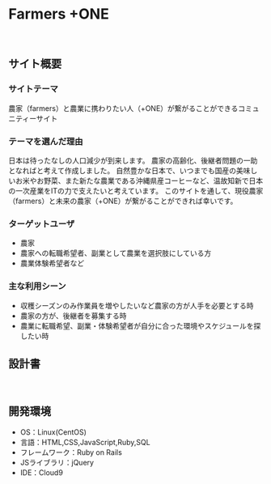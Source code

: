# Farmers +ONE
​
## サイト概要
### サイトテーマ
農家（farmers）と農業に携わりたい人（+ONE）が繋がることができるコミュニティーサイト
​
### テーマを選んだ理由
日本は待ったなしの人口減少が到来します。
農家の高齢化、後継者問題の一助となればと考えて作成しました。
自然豊かな日本で、いつまでも国産の美味しいお米やお野菜、また新たな農業である沖縄県産コーヒーなど、温故知新で日本の一次産業をITの力で支えたいと考えています。
このサイトを通して、現役農家（farmers）と未来の農家（+ONE）が繋がることができれば幸いです。
​
### ターゲットユーザ
- 農家
- 農家への転職希望者、副業として農業を選択肢にしている方
- 農業体験希望者など
​
### 主な利用シーン
- 収穫シーズンのみ作業員を増やしたいなど農家の方が人手を必要とする時
- 農家の方が、後継者を募集する時
- 農業に転職希望、副業・体験希望者が自分に合った環境やスケジュールを探したい時
​
## 設計書
<!--テーマを設定・提出する時点では不要です-->
​
## 開発環境
- OS：Linux(CentOS)
- 言語：HTML,CSS,JavaScript,Ruby,SQL
- フレームワーク：Ruby on Rails
- JSライブラリ：jQuery
- IDE：Cloud9
​
